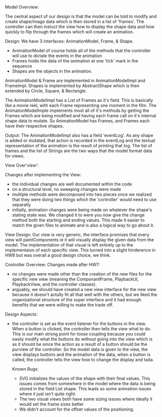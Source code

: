 Model Overview:

The central aspect of our design is that the model can be told to modify and create shape/image data which is then stored in a list of 'frames'. The controller can then instuct the view how to display the shape data and how quickly to flip through the frames which will create an animation.

Design:
We have 3 interfaces: AnimationModel, Frame, & Shape.
- AnimationModel of course holds all of the methods that the controller will use to dictate the events in the animation
- Frames holds the data of the animation at one 'tick' mark in the sequence
- Shapes are the objects in the animation.

AnimationModel & Frame are implemented in AnimationModelImpl and FrameImpl. Shapes is implemented by AbstractShape which is then extended by Circle, Square, & Rectangle.

The AnimationModelImpl has a List of Frames as it's field. This is basically like a movie reel, with each Frame representing one moment in the film. The AnimationModelImple implements most all of it's methods by getting the Frames which are being modified and having each frame call on it's internal shape data to mutate. So AnimationModel has Frames, and Frames each have their respective shapes.

Output:
The AnimationModelImpl also has a field 'eventLog'. As any shape is added or mutated, that action is recorded in the eventLog and the textual representation of the animation is the result of printing that log.
The list of frames and the list of Strings are the two ways that the model format data for views.


View Over'view':

Changes after implementing the View:
- the individual changes are well documented within the code
- on a structural level, no sweeping changes were made
- multiple methods were decomposed into two pieces once we realized that they were doing two things which the 'controller' would need to use separatly
- initially, animation changes were being made on whatever the shape's stating state was. We changed it to were you now give the 
 change method both the starting and ending values. This made it easier to match the given files to animate and is also a logical way to go about it.

View Design:
Our view is very generic, the interface promises that every view will paintComponents ie it will visually display the given data from the model. The implementation of 
that visual is left entirely up to the implementaion of each specific view. This turned into a slight hinderence in HW8 but was overall a good design choice, we think.

Controller Overview:
Changes made after HW7:
- no changes were made other than the creation of the new files for the specific new view (meaning the ComponantFrame, PlaybackUI, PlaybackView, and the controller classes).
- arguably, we should have created a new view interface for the new view because it doesn't actully fit all that well with the others, but we liked
  the organizational structure of the super interface and it had enough benefits that we were willing to make the trade off.
  
Design Aspects:
- the controller is set as the event listener for the buttons in the view. When a button is clicked, the controller then tells the view what to do. This is our main
  strong point for loose coupling because you could easily modify what the buttons do without going into the view which is as it should be since the action as a result of
  a button should be the purview of the controller. So the model data is given to the view, the view displays buttons and the animation of the data, when a button is
  called, the controller tells the view how to change the display and tada.
  
  
  Known Bugs:
  - SVG initializes the values of the shape with their final values. This issues comes from somewhere in the model where the data is being stored 
    in the field List<Shapes> shape. This leads so some animation issues where it just isn't quite right.
  - The two visual views both have some  sizing issues where ideally it would set the frame sizes better
  - We didn't account for the offset values of the positioning.

